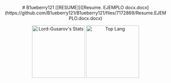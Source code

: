 <div align="center">
# B1ueberry121  [[RESUME]]([Resume. EJEMPLO docx.docx](https://github.com/B1ueberry121/B1ueberry121/files/7172869/Resume.EJEMPLO.docx.docx)


<a><img height="165px" img align="center" alt="Lord-Gusarov's Stats" src="https://github-readme-stats.vercel.app/api?username=B1ueberry121&show_icons=true&theme=chartreuse-dark" />
</a><a><img height="165px" img align="center" alt="Top Lang" src="https://github-readme-stats.vercel.app/api/top-langs/?username=B1ueberry121&layout=compact&hide=perl&theme=chartreuse-dark" /></a>
  
</div>
